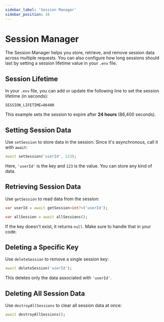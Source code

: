 ```yaml
---
sidebar_label: 'Session Manager'
sidebar_position: 16
---
```


# Session Manager

The Session Manager helps you store, retrieve, and remove session data across multiple requests. You can also configure how long sessions should last by setting a session lifetime value in your `.env` file.

## Session Lifetime

In your `.env` file, you can add or update the following line to set the session lifetime (in seconds):

```
SESSION_LIFETIME=86400
```

This example sets the session to expire after **24 hours** (86,400 seconds).

## Setting Session Data

Use `setSession` to store data in the session. Since it's asynchronous, call it with `await`:

```dart
await setSession('userId', 123);
```

Here, `'userId'` is the key and `123` is the value. You can store any kind of data.

## Retrieving Session Data

Use `getSession` to read data from the session:

```dart
var userId = await getSession<int?>('userId');

var allSession = await allSessions();

```

If the key doesn't exist, it returns `null`. Make sure to handle that in your code.

## Deleting a Specific Key

Use `deleteSession` to remove a single session key:

```dart
await deleteSession('userId');
```

This deletes only the data associated with `'userId'`.

## Deleting All Session Data

Use `destroyAllSessions` to clear all session data at once:

```dart
await destroyAllSessions();
```
